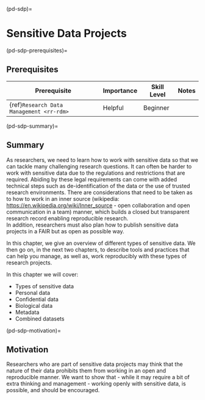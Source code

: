 (pd-sdp)=
# Sensitive Data Projects

(pd-sdp-prerequisites)=
## Prerequisites

| Prerequisite | Importance | Skill Level | Notes |
| -------------|----------|------|----|
| {ref}`Research Data Management <rr-rdm>` | Helpful | Beginner |  |

(pd-sdp-summary)=
## Summary

As researchers, we need to learn how to work with sensitive data so that we can tackle many challenging research questions. 
It can often be harder to work with sensitive data due to the regulations and restrictions that are required. Abiding by these legal requirements can come with added technical steps such as de-identification of the data or the use of trusted research environments. 
There are considerations that need to be taken as to how to work in an inner source (wikipedia: https://en.wikipedia.org/wiki/Inner_source - open collaboration and open communication in a team) manner, which builds a closed but transparent research record enabling reproducible research.  
In addition, researchers must also plan how to publish sensitive data projects in a FAIR but as open as possible way.

In this chapter, we give an overview of different types of sensitive data. We then go on, in the next two chapters, to describe tools and practices that can help you manage, as well as, work reproducibly with these types of research projects. 

In this chapter we will cover:
* Types of sensitive data
* Personal data
* Confidential data
* Biological data
* Metadata
* Combined datasets

(pd-sdp-motivation)=
## Motivation
Researchers who are part of sensitive data projects may think that the nature of their data prohibits them from working in an open and reproducible manner. We want to show that - while it may require a bit of extra thinking and management - working openly with sensitive data, is possible, and should be encouraged.


